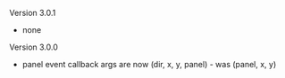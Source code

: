 Version 3.0.1
- none

Version 3.0.0
- panel event callback args are now (dir, x, y, panel) - was (panel, x, y)
